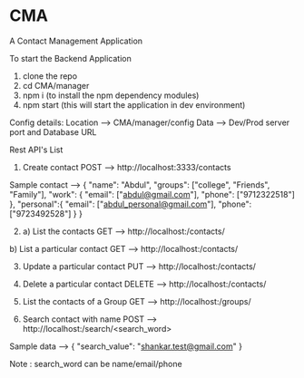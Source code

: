 # CMA
A Contact Management Application

To start the Backend Application
1. clone the repo
2. cd CMA/manager
3. npm i (to install the npm dependency modules)
3. npm start (this will start the application in dev environment)

Config details:
Location --> CMA/manager/config
Data --> Dev/Prod server port and Database URL

Rest API's List
1. Create contact 
POST --> http://localhost:3333/contacts

Sample contact --> 
{
    "name": "Abdul",
    "groups": ["college", "Friends", "Family"],
    "work": {
    "email": ["abdul@gmail.com"],
    "phone": ["9712322518"]
    },
    "personal":{
    "email": ["abdul_personal@gmail.com"],
    "phone": ["9723492528"]
    }
}

2. a) List the contacts 
GET --> http://localhost:<port>/contacts/

b) List a particular contact
GET --> http://localhost:<port>/contacts/<contactId>

3. Update a particular contact
PUT --> http://localhost:<port>/contacts/<contactId>

4. Delete a particular contact
DELETE --> http://localhost:<port>/contacts/<contactId>

5. List the contacts of a Group
GET --> http://localhost:<port>/groups/<groupName>

6. Search contact with name
POST --> http://localhost:<port>/search/<search_word>

Sample data -->
{
	"search_value": "shankar.test@gmail.com"
}

Note : search_word can be name/email/phone

